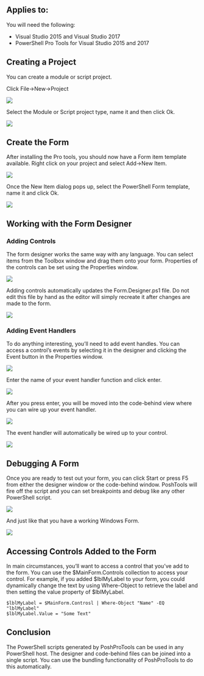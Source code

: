 ## Applies to:

You will need the following:

* Visual Studio 2015 and Visual Studio 2017
* PowerShell Pro Tools for Visual Studio 2015 and 2017

## Creating a Project

You can create a module or script project.

Click File-&gt;New-&gt;Project

![](https://i0.wp.com/wandering.life/wp-content/uploads/2017/04/newproject.png?resize=581%2C155)

Select the Module or Script project type, name it and then click Ok.

![](https://i1.wp.com/wandering.life/wp-content/uploads/2017/04/newproject2.png?resize=753%2C522)

## Create the Form

After installing the Pro tools, you should now have a Form item template available. Right click on your project and select Add-&gt;New Item.

![](https://i1.wp.com/wandering.life/wp-content/uploads/2017/04/newitem.png?resize=481%2C222)

Once the New Item dialog pops up, select the PowerShell Form template, name it and click Ok.

![](https://i0.wp.com/wandering.life/wp-content/uploads/2017/04/additem2.png?resize=696%2C482)

## Working with the Form Designer

### Adding Controls

The form designer works the same way with any language. You can select items from the Toolbox window and drag them onto your form. Properties of the controls can be set using the Properties window.

![](https://i2.wp.com/wandering.life/wp-content/uploads/2017/04/workingwithforms.png?resize=849%2C457)

Adding controls automatically updates the Form.Designer.ps1 file. Do not edit this file by hand as the editor will simply recreate it after changes are made to the form.

![](https://i2.wp.com/wandering.life/wp-content/uploads/2017/04/designer.png?resize=682%2C296)

### Adding Event Handlers

To do anything interesting, you’ll need to add event handles. You can access a control’s events by selecting it in the designer and clicking the Event button in the Properties window.

![](https://i1.wp.com/wandering.life/wp-content/uploads/2017/04/events.png?resize=628%2C255)

Enter the name of your event handler function and click enter.

![](https://i1.wp.com/wandering.life/wp-content/uploads/2017/04/createhandler.png?resize=325%2C149)

After you press enter, you will be moved into the code-behind view where you can wire up your event handler.

![](https://i1.wp.com/wandering.life/wp-content/uploads/2017/04/codebehind.png?resize=628%2C204)

The event handler will automatically be wired up to your control.

![](https://i1.wp.com/wandering.life/wp-content/uploads/2017/04/add_Click.png?resize=515%2C82)

## Debugging A Form

Once you are ready to test out your form, you can click Start or press F5 from either the designer window or the code-behind window. PoshTools will fire off the script and you can set breakpoints and debug like any other PowerShell script.

![](https://i0.wp.com/wandering.life/wp-content/uploads/2017/04/debuger.png?resize=709%2C237)

And just like that you have a working Windows Form.

![](https://i1.wp.com/wandering.life/wp-content/uploads/2017/04/running.png?resize=775%2C400)

## Accessing Controls Added to the Form

In main circumstances, you’ll want to access a control that you’ve add to the form. You can use the $MainForm.Controls collection to access your control. For example, if you added $lblMyLabel to your form, you could dynamically change the text by using Where-Object to retrieve the label and then setting the value property of $lblMyLabel.

```
$lblMyLabel = $MainForm.Controsl | Where-Object "Name" -EQ "lblMyLabel"
$lblMyLabel.Value = "Some Text"
```

## Conclusion

The PowerShell scripts generated by PoshProTools can be used in any PowerShell host. The designer and code-behind files can be joined into a single script. You can use the bundling functionality of PoshProTools to do this automatically.

